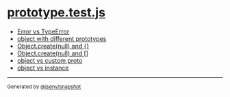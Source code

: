 # [prototype.test.js](../prototype.test.js)


- [Error vs TypeError](error_vs_typeerror/error_vs_typeerror.md)
- [object with different prototypes](object_with_different_prototypes/object_with_different_prototypes.md)
- [Object.create(null) and {}](object_create(null)_and_%7B%7D/object_create(null)_and_%7B%7D.md)
- [Object.create(null) and []](object_create(null)_and_[]/object_create(null)_and_[].md)
- [object vs custom proto](object_vs_custom_proto/object_vs_custom_proto.md)
- [object vs instance](object_vs_instance/object_vs_instance.md)

---

<sub>
  Generated by <a href="https://github.com/jsenv/core/tree/main/packages/independent/snapshot">@jsenv/snapshot</a>
</sub>
